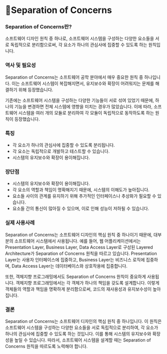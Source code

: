 # Separation of Concerns

### Separation of Concerns란?

소프트웨어 디자인 원칙 중 하나로, 소프트웨어 시스템을 구성하는 다양한 요소들을 서로 독립적으로 분리함으로써, 각 요소가 하나의 관심사에 집중할 수 있도록 하는 원칙입니다.

### 역사 및 필요성

Separation of Concerns는 소프트웨어 공학 분야에서 매우 중요한 원칙 중 하나입니다. 이는 소프트웨어 시스템이 복잡해지면서, 유지보수와 확장이 어려워지는 문제를 해결하기 위해 등장했습니다.

기존에는 소프트웨어 시스템을 구성하는 다양한 기능들이 서로 섞여 있었기 때문에, 하나의 기능을 변경하면 전체 시스템에 영향을 미치는 경우가 많았습니다. 이에 따라, 소프트웨어 시스템을 여러 개의 모듈로 분리하여 각 모듈이 독립적으로 동작하도록 하는 원칙이 등장했습니다.

### 특징

* 각 요소가 하나의 관심사에 집중할 수 있도록 분리됩니다.
* 각 요소는 독립적으로 개발하고 테스트할 수 있습니다.
* 시스템의 유지보수와 확장이 용이해집니다.

### 장단점

* 시스템의 유지보수와 확장이 용이해집니다.
* 각 요소의 역할과 책임이 명확해지기 때문에, 시스템의 이해도가 높아집니다.
* 요소들 사이의 관계를 유지하기 위해 추가적인 인터페이스나 추상화가 필요할 수 있습니다.
* 요소들 간의 통신이 많아질 수 있으며, 이로 인해 성능이 저하될 수 있습니다.

### 실제 사용사례

Separation of Concerns는 소프트웨어 디자인의 핵심 원칙 중 하나이기 때문에, 대부분의 소프트웨어 시스템에서 사용됩니다. 예를 들어, 웹 어플리케이션에서는 Presentation Layer, Business Layer, Data Access Layer로 구성된 Layered Architecture가 Separation of Concerns 원칙을 따르고 있습니다. Presentation Layer는 사용자 인터페이스에 집중하고, Business Layer는 비즈니스 로직에 집중하며, Data Access Layer는 데이터베이스와 상호작용에 집중합니다.

또한, 객체지향 프로그래밍에서도 Separation of Concerns 원칙이 중요하게 사용됩니다. 객체지향 프로그래밍에서는 각 객체가 하나의 책임을 갖도록 설계합니다. 이렇게 객체들의 역할과 책임을 명확하게 분리함으로써, 코드의 재사용성과 유지보수성이 높아집니다.

### 결론

Separation of Concerns는 소프트웨어 디자인의 핵심 원칙 중 하나입니다. 이 원칙은 소프트웨어 시스템을 구성하는 다양한 요소들을 서로 독립적으로 분리하여, 각 요소가 하나의 관심사에 집중할 수 있도록 하는 것입니다. 이를 통해 시스템의 유지보수와 확장성을 높일 수 있습니다. 따라서, 소프트웨어 시스템을 설계할 때는 Separation of Concerns 원칙을 따르도록 노력해야 합니다.
